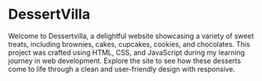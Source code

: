# DessertVilla
Welcome to Dessertvilla, a delightful website showcasing a variety of sweet treats, including brownies, cakes, cupcakes, cookies, and chocolates. This project was crafted using HTML, CSS, and JavaScript during my learning journey in web development. Explore the site to see how these desserts come to life through a clean and user-friendly design with responsive.
